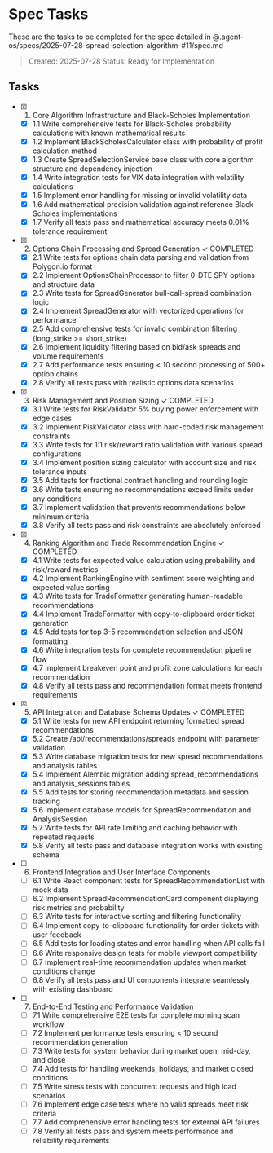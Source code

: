 # Spec Tasks

These are the tasks to be completed for the spec detailed in @.agent-os/specs/2025-07-28-spread-selection-algorithm-#11/spec.md

> Created: 2025-07-28
> Status: Ready for Implementation

## Tasks

- [x] 1. Core Algorithm Infrastructure and Black-Scholes Implementation
	- [x] 1.1 Write comprehensive tests for Black-Scholes probability calculations with known mathematical results
	- [x] 1.2 Implement BlackScholesCalculator class with probability of profit calculation method
	- [x] 1.3 Create SpreadSelectionService base class with core algorithm structure and dependency injection
	- [x] 1.4 Write integration tests for VIX data integration with volatility calculations
	- [x] 1.5 Implement error handling for missing or invalid volatility data
	- [x] 1.6 Add mathematical precision validation against reference Black-Scholes implementations
	- [x] 1.7 Verify all tests pass and mathematical accuracy meets 0.01% tolerance requirement

- [x] 2. Options Chain Processing and Spread Generation ✓ COMPLETED
	- [x] 2.1 Write tests for options chain data parsing and validation from Polygon.io format
	- [x] 2.2 Implement OptionsChainProcessor to filter 0-DTE SPY options and structure data
	- [x] 2.3 Write tests for SpreadGenerator bull-call-spread combination logic
	- [x] 2.4 Implement SpreadGenerator with vectorized operations for performance
	- [x] 2.5 Add comprehensive tests for invalid combination filtering (long_strike >= short_strike)
	- [x] 2.6 Implement liquidity filtering based on bid/ask spreads and volume requirements
	- [x] 2.7 Add performance tests ensuring < 10 second processing of 500+ option chains
	- [x] 2.8 Verify all tests pass with realistic options data scenarios

- [x] 3. Risk Management and Position Sizing ✓ COMPLETED
	- [x] 3.1 Write tests for RiskValidator 5% buying power enforcement with edge cases
	- [x] 3.2 Implement RiskValidator class with hard-coded risk management constraints
	- [x] 3.3 Write tests for 1:1 risk/reward ratio validation with various spread configurations
	- [x] 3.4 Implement position sizing calculator with account size and risk tolerance inputs
	- [x] 3.5 Add tests for fractional contract handling and rounding logic
	- [x] 3.6 Write tests ensuring no recommendations exceed limits under any conditions
	- [x] 3.7 Implement validation that prevents recommendations below minimum criteria
	- [x] 3.8 Verify all tests pass and risk constraints are absolutely enforced

- [x] 4. Ranking Algorithm and Trade Recommendation Engine ✓ COMPLETED
	- [x] 4.1 Write tests for expected value calculation using probability and risk/reward metrics
	- [x] 4.2 Implement RankingEngine with sentiment score weighting and expected value sorting
	- [x] 4.3 Write tests for TradeFormatter generating human-readable recommendations
	- [x] 4.4 Implement TradeFormatter with copy-to-clipboard order ticket generation
	- [x] 4.5 Add tests for top 3-5 recommendation selection and JSON formatting
	- [x] 4.6 Write integration tests for complete recommendation pipeline flow
	- [x] 4.7 Implement breakeven point and profit zone calculations for each recommendation
	- [x] 4.8 Verify all tests pass and recommendation format meets frontend requirements

- [x] 5. API Integration and Database Schema Updates ✓ COMPLETED
	- [x] 5.1 Write tests for new API endpoint returning formatted spread recommendations
	- [x] 5.2 Create /api/recommendations/spreads endpoint with parameter validation
	- [x] 5.3 Write database migration tests for new spread recommendations and analysis tables
	- [x] 5.4 Implement Alembic migration adding spread_recommendations and analysis_sessions tables
	- [x] 5.5 Add tests for storing recommendation metadata and session tracking
	- [x] 5.6 Implement database models for SpreadRecommendation and AnalysisSession
	- [x] 5.7 Write tests for API rate limiting and caching behavior with repeated requests
	- [x] 5.8 Verify all tests pass and database integration works with existing schema

- [ ] 6. Frontend Integration and User Interface Components
	- [ ] 6.1 Write React component tests for SpreadRecommendationList with mock data
	- [ ] 6.2 Implement SpreadRecommendationCard component displaying risk metrics and probability
	- [ ] 6.3 Write tests for interactive sorting and filtering functionality
	- [ ] 6.4 Implement copy-to-clipboard functionality for order tickets with user feedback
	- [ ] 6.5 Add tests for loading states and error handling when API calls fail
	- [ ] 6.6 Write responsive design tests for mobile viewport compatibility
	- [ ] 6.7 Implement real-time recommendation updates when market conditions change
	- [ ] 6.8 Verify all tests pass and UI components integrate seamlessly with existing dashboard

- [ ] 7. End-to-End Testing and Performance Validation
	- [ ] 7.1 Write comprehensive E2E tests for complete morning scan workflow
	- [ ] 7.2 Implement performance tests ensuring < 10 second recommendation generation
	- [ ] 7.3 Write tests for system behavior during market open, mid-day, and close
	- [ ] 7.4 Add tests for handling weekends, holidays, and market closed conditions
	- [ ] 7.5 Write stress tests with concurrent requests and high load scenarios
	- [ ] 7.6 Implement edge case tests where no valid spreads meet risk criteria
	- [ ] 7.7 Add comprehensive error handling tests for external API failures
	- [ ] 7.8 Verify all tests pass and system meets performance and reliability requirements
